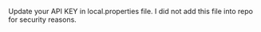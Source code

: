 Update your API KEY in local.properties file. I did not add this file into repo for security reasons.
